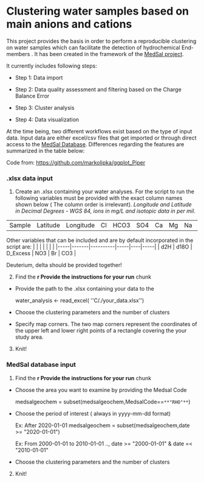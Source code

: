 # Clustering water samples based on main anions and cations

This project provides the basis in order to perform a reproducible clustering on water samples which can facilitate the detection of hydrochemical End-members . It has been created in the framework of the [MedSal project](https://medsal.eu/).

It currently includes following steps:

-   Step 1: Data import

-   Step 2: Data quality assessment and filtering based on the Charge Balance Error

-   Step 3: Cluster analysis

-   Step 4: Data visualization

At the time being, two different workflows exist based on the type of input data. Input data are either excel/csv files that get imported or through direct access to the [MedSal Database](https://www.uhydro.de/medsaldba). Differences regarding the features are summarized in the table below:






Code from: <https://github.com/markolipka/ggplot_Piper>



### .xlsx data input

1) Create an .xlsx containing your water analyses. For the script to run the following variables must be provided with the exact column names shown below ( The column order is irrelevant). *Longitude and Latitude in Decimal Degrees - WGS 84, ions in mg/L and isotopic data in per mil.*

|        |          |           |     |      |     |     |     |     |     |
|--------|----------|-----------|---- |------|-----|-----|-----|-----|-----|
| Sample | Latitude | Longitude | Cl  | HCO3 | SO4 | Ca  | Mg  | Na  | K   |

Other variables that can be included and are by default incorporated in the script are:
|     |       |          |     |    |     |
|-----|-------|----------|-----|----|-----|
| d2H | d18O  | D_Excess | NO3 | Br | CO3 |


Deuterium, delta should be provided together!

2) Find the **r Provide the instructions for your run** chunk

-   Provide the path to the .xlsx containing your data to the


     water_analysis <- read_excel( ''C/./your_data.xlsx'')


-   Choose the clustering parameters and the number of clusters

-   Specify map corners. The two map corners represent the coordinates of the upper left and lower right points of a rectangle covering the your study area.

3)  Knit!




### MedSal database input

1) Find the **r Provide the instructions for your run** chunk

-   Choose the area you want to examine by providing the Medsal Code

    medsalgeochem = subset(medsalgeochem,MedsalCode==`**"RHO"**`)

-   Choose the period of interest ( always in yyyy-mm-dd format)

    Ex:  After 2020-01-01 medsalgeochem = subset(medsalgeochem,date \>= "2020-01-01")

    Ex:  From 2000-01-01 to 2010-01-01  .., date \>= "2000-01-01" & date =\< "2010-01-01"

-   Choose the clustering parameters and the number of clusters

2) Knit!
